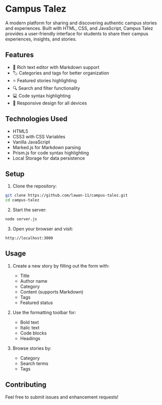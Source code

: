 # Campus Talez

A modern platform for sharing and discovering authentic campus stories and experiences. Built with HTML, CSS, and JavaScript, Campus Talez provides a user-friendly interface for students to share their campus experiences, insights, and stories.

## Features

- 📝 Rich text editor with Markdown support
- 🏷️ Categories and tags for better organization
- ⭐ Featured stories highlighting
- 🔍 Search and filter functionality
- 💻 Code syntax highlighting
- 📱 Responsive design for all devices

## Technologies Used

- HTML5
- CSS3 with CSS Variables
- Vanilla JavaScript
- Marked.js for Markdown parsing
- Prism.js for code syntax highlighting
- Local Storage for data persistence

## Setup

1. Clone the repository:
```bash
git clone https://github.com/lawan-11/campus-talez.git
cd campus-talez
```

2. Start the server:
```bash
node server.js
```

3. Open your browser and visit:
```
http://localhost:3000
```

## Usage

1. Create a new story by filling out the form with:
   - Title
   - Author name
   - Category
   - Content (supports Markdown)
   - Tags
   - Featured status

2. Use the formatting toolbar for:
   - Bold text
   - Italic text
   - Code blocks
   - Headings

3. Browse stories by:
   - Category
   - Search terms
   - Tags

## Contributing

Feel free to submit issues and enhancement requests! 